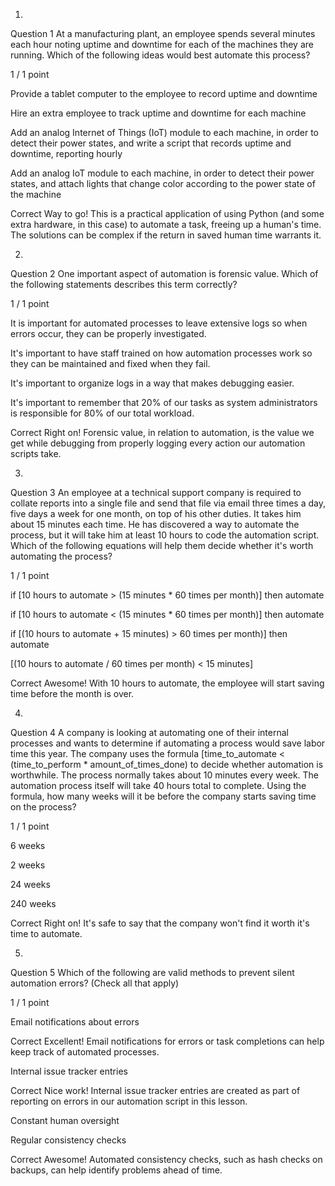 1.
Question 1
At a manufacturing plant, an employee spends several minutes each hour noting uptime and downtime for each of the machines they are running. Which of the following ideas would best automate this process?

1 / 1 point

Provide a tablet computer to the employee to record uptime and downtime


Hire an extra employee to track uptime and downtime for each machine


Add an analog Internet of Things (IoT) module to each machine, in order to detect their power states, and write a script that records uptime and downtime, reporting hourly


Add an analog IoT module to each machine, in order to detect their power states, and attach lights that change color according to the power state of the machine

Correct
Way to go! This is a practical application of using Python (and some extra hardware, in this case) to automate a task, freeing up a human's time. The solutions can be complex if the return in saved human time warrants it.

2.
Question 2
One important aspect of automation is forensic value. Which of the following statements describes this term correctly?


1 / 1 point

It is important for automated processes to leave extensive logs so when errors occur, they can be properly investigated.



It's important to have staff trained on how automation processes work so they can be maintained and fixed when they fail.



It's important to organize logs in a way that makes debugging easier.



It's important to remember that 20% of our tasks as system administrators is responsible for 80% of our total workload.


Correct
Right on! Forensic value, in relation to automation, is the value we get while debugging from properly logging every action our automation scripts take.


3.
Question 3
An employee at a technical support company is required to collate reports into a single file and send that file via email three times a day, five days a week for one month, on top of his other duties. It takes him about 15 minutes each time. He has discovered a way to automate the process, but it will take him at least 10 hours to code the automation script. Which of the following equations will help them decide whether it's worth automating the process?

1 / 1 point

if [10 hours to automate > (15 minutes * 60 times per month)] then automate


if [10 hours to automate < (15 minutes * 60 times per month)] then automate


if [(10 hours to automate + 15 minutes) > 60 times per month)] then automate


[(10 hours to automate / 60 times per month) < 15 minutes]

Correct
Awesome! With 10 hours to automate, the employee will start saving time before the month is over.

4.
Question 4
A company is looking at automating one of their internal processes and wants to determine if automating a process would save labor time this year. The company uses the formula [time_to_automate < (time_to_perform * amount_of_times_done) to decide whether automation is worthwhile. The process normally takes about 10 minutes every week. The automation process itself will take 40 hours total to complete. Using the formula, how many weeks will it be before the company starts saving time on the process?

1 / 1 point

6 weeks


2 weeks 


24 weeks


240 weeks

Correct
Right on! It's safe to say that the company won't find it worth it's time to automate.

5.
Question 5
Which of the following are valid methods to prevent silent automation errors? (Check all that apply)

1 / 1 point

Email notifications about errors

Correct
Excellent! Email notifications for errors or task completions can help keep track of automated processes.


Internal issue tracker entries

Correct
Nice work! Internal issue tracker entries are created as part of reporting on errors in our automation script in this lesson.


Constant human oversight


Regular consistency checks

Correct
Awesome! Automated consistency checks, such as hash checks on backups, can help identify problems ahead of time.

